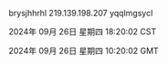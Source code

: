 brysjhhrhl 219.139.198.207 yqqlmgsycl

2024年 09月 26日 星期四 18:20:02 CST

2024年 09月 26日 星期四 10:20:02 GMT
